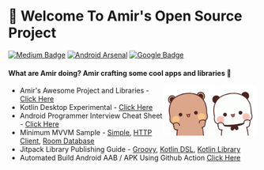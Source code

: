 # 👋 Welcome To Amir's Open Source Project
[![Medium Badge](https://img.shields.io/badge/-faisalamircs-black?style=flat-square&logo=Medium&logoColor=white&link=https://medium.com/@faisalamircs)](https://medium.com/@faisalamircs)
[![Android Arsenal](https://img.shields.io/badge/Android%20Arsenal-amirisback-brightgreen.svg?style=flat-square)](https://android-arsenal.com/user/amirisback)
[![Google Badge](https://img.shields.io/badge/Google%20Dev%20Library-amirisback-orange?style=flat-square)](https://devlibrary.withgoogle.com/authors/amirisback)


#### What are Amir doing? Amir crafting some cool apps and libraries 🔨

<!-- <img width="190px" height="120px" align="right" src="https://raw.githubusercontent.com/amirisback/amirisback/master/docs/image/bear-panda/bear-panda-run.gif"> -->

<img width="100px" height="100px" align="right" src="https://raw.githubusercontent.com/amirisback/amirisback/master/docs/image/bear-panda/panda-chick.gif">
<img width="90px" height="100px" align="right" src="https://raw.githubusercontent.com/amirisback/amirisback/master/docs/image/bear-panda/bear-chick.gif">



- Amir's Awesome Project and Libraries - [Click Here](https://github.com/amirisback/awesome-project-catalogue)
- Kotlin Desktop Experimental - [Click Here](https://github.com/amirisback/desktop-experimental-catalgoue)
- Android Programmer Interview Cheat Sheet - [Click Here](https://amirisback.github.io/android-programmer-interview-cheat-sheet/)
- Minimum MVVM Sample - [Simple](https://github.com/amirisback/minimum-mvvm), [HTTP Client](https://github.com/amirisback/minimum-mvvm-network-api), [Room Database](https://github.com/amirisback/minimum-mvvm-room-database)
- Jitpack Library Publishing Guide - [Groovy](https://github.com/amirisback/jitpack-library-groovy-guide), [Kotlin DSL](https://github.com/amirisback/jitpack-library-kotlin-dsl-guide), [Kotlin Library](https://github.com/amirisback/sample-kotlin-library)
- Automated Build Android AAB / APK Using Github Action [Click Here](https://github.com/amirisback/automated-build-android-app-with-github-action)
